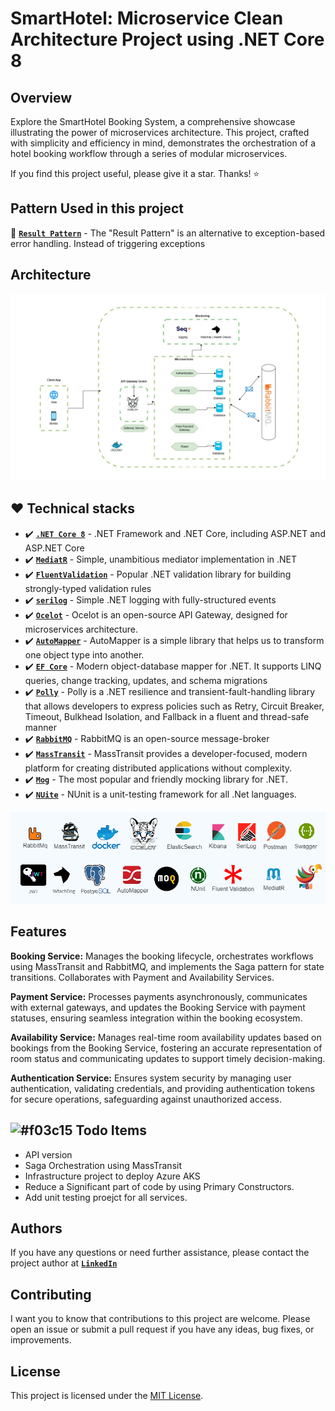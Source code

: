 # SmartHotel: Microservice Clean Architecture Project using .NET Core 8

## Overview

Explore the SmartHotel Booking System, a comprehensive showcase illustrating the power of microservices architecture. This project, crafted with simplicity and efficiency in mind, demonstrates the orchestration of a hotel booking workflow through a series of modular microservices.

If you find this project useful, please give it a star. Thanks! ⭐


## Pattern Used in this project
🏁 **[`Result Pattern`]([https://dotnet.microsoft.com/download](https://www.milanjovanovic.tech/blog/functional-error-handling-in-dotnet-with-the-result-pattern))** - The "Result Pattern" is an alternative to exception-based error handling. Instead of triggering exceptions


## Architecture
![techStack](Doc/archi-diag.jpg)  


## :hearts: Technical stacks


- ✔️ **[`.NET Core 8`](https://dotnet.microsoft.com/download)** - .NET Framework and .NET Core, including ASP.NET and ASP.NET Core
- ✔️ **[`MediatR`](https://github.com/jbogard/MediatR)** - Simple, unambitious mediator implementation in .NET
- ✔️ **[`FluentValidation`](https://github.com/FluentValidation/FluentValidation)** - Popular .NET validation library for building strongly-typed validation rules
- ✔️ **[`serilog`](https://github.com/serilog/serilog)** - Simple .NET logging with fully-structured events
- ✔️ **[`Ocelot`](https://github.com/ThreeMammals/Ocelot)** - Ocelot is an open-source API Gateway, designed for microservices architecture.
- ✔️ **[`AutoMapper`](https://automapper.org/)** - AutoMapper is a simple library that helps us to transform one object type into another.
- ✔️ **[`EF Core`](https://github.com/dotnet/efcore)** - Modern object-database mapper for .NET. It supports LINQ queries, change tracking, updates, and schema migrations
- ✔️ **[`Polly`](https://github.com/App-vNext/Polly)** - Polly is a .NET resilience and transient-fault-handling library that allows developers to express policies such as Retry, Circuit Breaker, Timeout, Bulkhead Isolation, and Fallback in a fluent and thread-safe manner
- ✔️ **[`RabbitMQ`](https://automapper.org)** - RabbitMQ is an open-source message-broker
- ✔️ **[`MassTransit`](https://masstransit.io/)** - MassTransit provides a developer-focused, modern platform for creating distributed applications without complexity.
- ✔️ **[`Mog`](https://github.com/devlooped/moq)** - The most popular and friendly mocking library for .NET.
- ✔️ **[`NUite`](https://nunit.org/)** - NUnit is a unit-testing framework for all .Net languages.

![techStack](Doc/techStack.png)  

## Features
 **Booking Service:**  Manages the booking lifecycle, orchestrates workflows using MassTransit and RabbitMQ, and implements the Saga pattern for state transitions. Collaborates with Payment and Availability Services.

**Payment Service:** Processes payments asynchronously, communicates with external gateways, and updates the Booking Service with payment statuses, ensuring seamless integration within the booking ecosystem. 

**Availability Service:** Manages real-time room availability updates based on bookings from the Booking Service, fostering an accurate representation of room status and communicating updates to support timely decision-making.

**Authentication Service:** Ensures system security by managing user authentication, validating credentials, and providing authentication tokens for secure operations, safeguarding against unauthorized access.

## ![#f03c15](https://placehold.co/15x15/f03c15/f03c15.png) Todo Items
- API version
- Saga Orchestration using MassTransit
- Infrastructure project to deploy Azure AKS
- Reduce a Significant part of code by using Primary Constructors.
- Add unit testing proejct for all services.

## Authors

If you have any questions or need further assistance, please contact the project author at **[`LinkedIn`](https://www.linkedin.com/in/askarmus/)**

## Contributing

I want you to know that contributions to this project are welcome. Please open an issue or submit a pull request if you have any ideas, bug fixes, or improvements.  

## License

This project is licensed under the [MIT License](LICENSE).
